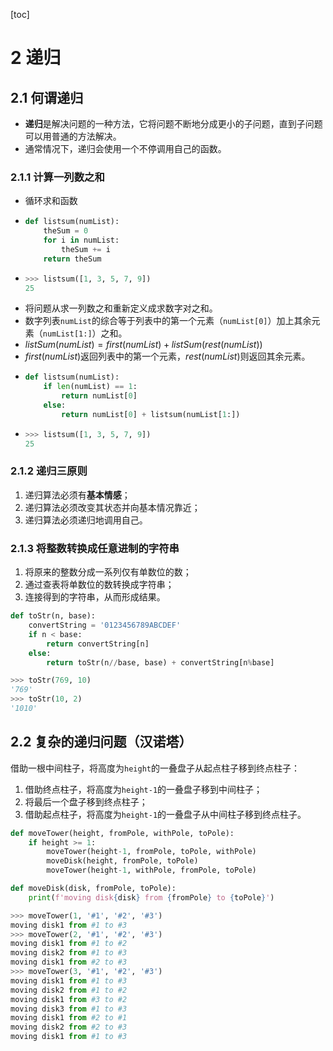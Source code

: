 [toc]

# 2 递归

## 2.1 何谓递归

- **递归**是解决问题的一种方法，它将问题不断地分成更小的子问题，直到子问题可以用普通的方法解决。
- 通常情况下，递归会使用一个不停调用自己的函数。

### 2.1.1 计算一列数之和

- 循环求和函数
- ```python
  def listsum(numList):
      theSum = 0
      for i in numList:
          theSum += i
      return theSum
  ```
- ```python
  >>> listsum([1, 3, 5, 7, 9])
  25
  ```
- 将问题从求一列数之和重新定义成求数字对之和。
- 数字列表`numList`的综合等于列表中的第一个元素（`numList[0]`）加上其余元素（`numList[1:]`）之和。
- $listSum(numList) = first(numList) + listSum(rest(numList))$
- $first(numList)$返回列表中的第一个元素，$rest(numList)$则返回其余元素。
- ```python
  def listsum(numList):
      if len(numList) == 1:
          return numList[0]
      else:
          return numList[0] + listsum(numList[1:])
  ```
- ```python
  >>> listsum([1, 3, 5, 7, 9])
  25
  ```

### 2.1.2 递归三原则
1. 递归算法必须有**基本情感**；
2. 递归算法必须改变其状态并向基本情况靠近；
3. 递归算法必须递归地调用自己。

### 2.1.3 将整数转换成任意进制的字符串
1. 将原来的整数分成一系列仅有单数位的数；
2. 通过查表将单数位的数转换成字符串；
3. 连接得到的字符串，从而形成结果。
```python
def toStr(n, base):
    convertString = '0123456789ABCDEF'
    if n < base:
        return convertString[n]
    else:
        return toStr(n//base, base) + convertString[n%base]
```
```python
>>> toStr(769, 10)
'769'
>>> toStr(10, 2)
'1010'
```

## 2.2 复杂的递归问题（汉诺塔）
借助一根中间柱子，将高度为`height`的一叠盘子从起点柱子移到终点柱子：
1. 借助终点柱子，将高度为`height-1`的一叠盘子移到中间柱子；
2. 将最后一个盘子移到终点柱子；
3. 借助起点柱子，将高度为`height-1`的一叠盘子从中间柱子移到终点柱子。
```python
def moveTower(height, fromPole, withPole, toPole):
    if height >= 1:
        moveTower(height-1, fromPole, toPole, withPole)
        moveDisk(height, fromPole, toPole)
        moveTower(height-1, withPole, fromPole, toPole)

def moveDisk(disk, fromPole, toPole):
    print(f'moving disk{disk} from {fromPole} to {toPole}')
```
```python
>>> moveTower(1, '#1', '#2', '#3')
moving disk1 from #1 to #3
>>> moveTower(2, '#1', '#2', '#3')
moving disk1 from #1 to #2
moving disk2 from #1 to #3
moving disk1 from #2 to #3
>>> moveTower(3, '#1', '#2', '#3')
moving disk1 from #1 to #3
moving disk2 from #1 to #2
moving disk1 from #3 to #2
moving disk3 from #1 to #3
moving disk1 from #2 to #1
moving disk2 from #2 to #3
moving disk1 from #1 to #3
```